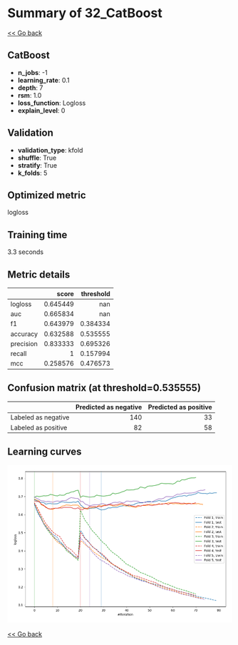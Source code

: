 # Summary of 32_CatBoost

[<< Go back](../README.md)


## CatBoost
- **n_jobs**: -1
- **learning_rate**: 0.1
- **depth**: 7
- **rsm**: 1.0
- **loss_function**: Logloss
- **explain_level**: 0

## Validation
 - **validation_type**: kfold
 - **shuffle**: True
 - **stratify**: True
 - **k_folds**: 5

## Optimized metric
logloss

## Training time

3.3 seconds

## Metric details
|           |    score |   threshold |
|:----------|---------:|------------:|
| logloss   | 0.645449 |  nan        |
| auc       | 0.665834 |  nan        |
| f1        | 0.643979 |    0.384334 |
| accuracy  | 0.632588 |    0.535555 |
| precision | 0.833333 |    0.695326 |
| recall    | 1        |    0.157994 |
| mcc       | 0.258576 |    0.476573 |


## Confusion matrix (at threshold=0.535555)
|                     |   Predicted as negative |   Predicted as positive |
|:--------------------|------------------------:|------------------------:|
| Labeled as negative |                     140 |                      33 |
| Labeled as positive |                      82 |                      58 |

## Learning curves
![Learning curves](learning_curves.png)

[<< Go back](../README.md)
